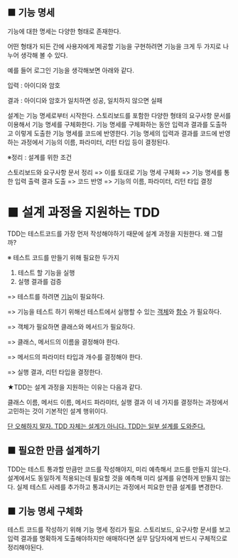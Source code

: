 ■ 기능 명세
-
기능에 대한 명세는 다양한 형태로 존재한다.

어떤 형태가 되든 간에 사용자에게 제공할 기능을 구현하려면 기능을 크게 두 가지로 나누어 생각해 볼 수 있다.

예를 들어 로그인 기능을 생각해보면 아래와 같다.

입력 : 아이디와 암호

결과 : 아이디와 암호가 일치하면 성공, 일치하지 않으면 실패

설계는 기능 명세로부터 시작한다.
스토리보드를 포함한 다양한 형태의 요구사항 문서를 이용해서 기능 명세를 구체화한다. 
기능 명세를 구체화하는 동안 입력과 결과를 도출하고 이렇게 도출한 기능 명세를 코드에 반영한다. 
기능 명세의 입력과 결과를 코드에 반영하는 과정에서 기능의 이름, 파라미터, 리턴 타입 등이 결정된다.

※정리 : 설계를 위한 조건

스토리보드와 요구사항 문서 정리 => 이를 토대로 기능 명세 구체화 => 기능 명세를 통한 입력 출력 결과 도출
 => 코드 반영 => 기능의 이름, 파라미터, 리턴 타입 결정

■ 설계 과정을 지원하는 TDD
=

TDD는 테스트코드를 가장 먼저 작성해야하기 때문에 설계 과정을 지원한다. 왜 그럴까?

※ 테스트 코드를 만들기 위해 필요한 두가지
1) 테스트 할 기능을 실행
2) 실행 결과를 검증

=> 테스트를 하려면 <u>기능</u>이 필요하다. 

=> 기능을 테스트 하기 위해선 테스트에서 실행할 수 있는 <u>객체</u>와 <u>함수</u> 가 필요하다.

=> 객체가 필요하면 클래스와 메서드가 필요하다.

=> 클래스, 메서드의 이름을 결정해야 한다. 

=> 메서드의 파라미터 타입과 개수를 결정해야 한다.

=> 실행 결과, 리턴 타입을 결정한다.

★TDD는 설계 과정을 지원하는 이유는 다음과 같다.

클래스 이름, 메서드 이름, 메서드 파라미터, 실행 결과 이 네 가지를 결정하는 과정에서 고민하는 것이
기본적인 설계 행위이다.

<u>단 오해하지 말자. TDD 자체는 설계가 아니다. TDD는 일부 설계를 도와준다.</u>

■ 필요한 만큼 설계하기
-

TDD는 테스트 통과할 만큼만 코드를 작성해야지, 미리 예측해서 코드를 만들지 않는다.
설계에서도 동일하게 적용되는데 필요할 것을 예측해 미리 설계를 유연하게 만들지 않는다.
실제 테스트 사레를 추가하고 통과시키는 과정에서 피요한 만큼 설계를 변경한다.


■ 기능 명세 구체화
-

테스트 코드를 작성하기 위해 기능 명세 정리가 필요.
스토리보드, 요구사항 문서를 보고 입력 결과를 명확하게 도출해야하지만 애매하다면 실무 담당자에게 반드시 구체적으로 정리해야된다.

